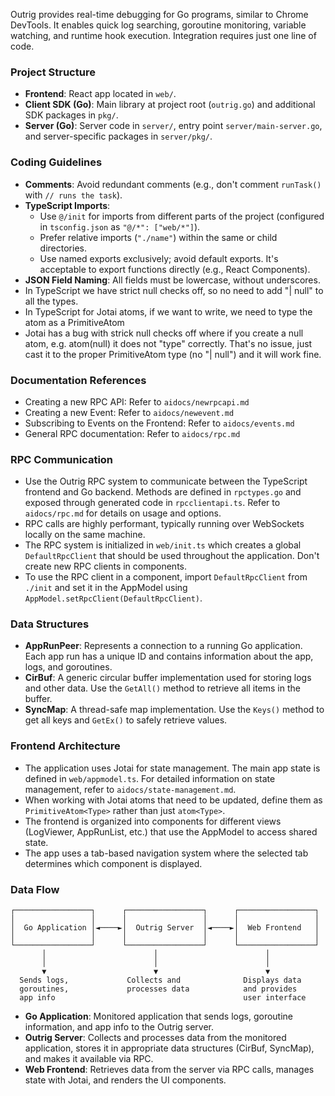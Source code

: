 Outrig provides real-time debugging for Go programs, similar to Chrome DevTools. It enables quick log searching, goroutine monitoring, variable watching, and runtime hook execution. Integration requires just one line of code.

### Project Structure

- **Frontend**: React app located in `web/`.
- **Client SDK (Go)**: Main library at project root (`outrig.go`) and additional SDK packages in `pkg/`.
- **Server (Go)**: Server code in `server/`, entry point `server/main-server.go`, and server-specific packages in `server/pkg/`.

### Coding Guidelines

- **Comments**: Avoid redundant comments (e.g., don't comment `runTask()` with `// runs the task`).
- **TypeScript Imports**:
    - Use `@/init` for imports from different parts of the project (configured in `tsconfig.json` as `"@/*": ["web/*"]`).
    - Prefer relative imports (`"./name"`) within the same or child directories.
    - Use named exports exclusively; avoid default exports. It's acceptable to export functions directly (e.g., React Components).
- **JSON Field Naming**: All fields must be lowercase, without underscores.
- In TypeScript we have strict null checks off, so no need to add "| null" to all the types.
- In TypeScript for Jotai atoms, if we want to write, we need to type the atom as a PrimitiveAtom<Type>
- Jotai has a bug with strick null checks off where if you create a null atom, e.g. atom(null) it does not "type" correctly. That's no issue, just cast it to the proper PrimitiveAtom type (no "| null") and it will work fine.

### Documentation References

- Creating a new RPC API: Refer to `aidocs/newrpcapi.md`
- Creating a new Event: Refer to `aidocs/newevent.md`
- Subscribing to Events on the Frontend: Refer to `aidocs/events.md`
- General RPC documentation: Refer to `aidocs/rpc.md`

### RPC Communication

- Use the Outrig RPC system to communicate between the TypeScript frontend and Go backend. Methods are defined in `rpctypes.go` and exposed through generated code in `rpcclientapi.ts`. Refer to `aidocs/rpc.md` for details on usage and options.
- RPC calls are highly performant, typically running over WebSockets locally on the same machine.
- The RPC system is initialized in `web/init.ts` which creates a global `DefaultRpcClient` that should be used throughout the application. Don't create new RPC clients in components.
- To use the RPC client in a component, import `DefaultRpcClient` from `./init` and set it in the AppModel using `AppModel.setRpcClient(DefaultRpcClient)`.

### Data Structures

- **AppRunPeer**: Represents a connection to a running Go application. Each app run has a unique ID and contains information about the app, logs, and goroutines.
- **CirBuf**: A generic circular buffer implementation used for storing logs and other data. Use the `GetAll()` method to retrieve all items in the buffer.
- **SyncMap**: A thread-safe map implementation. Use the `Keys()` method to get all keys and `GetEx()` to safely retrieve values.

### Frontend Architecture

- The application uses Jotai for state management. The main app state is defined in `web/appmodel.ts`. For detailed information on state management, refer to `aidocs/state-management.md`.
- When working with Jotai atoms that need to be updated, define them as `PrimitiveAtom<Type>` rather than just `atom<Type>`.
- The frontend is organized into components for different views (LogViewer, AppRunList, etc.) that use the AppModel to access shared state.
- The app uses a tab-based navigation system where the selected tab determines which component is displayed.

### Data Flow

```
┌─────────────────┐      ┌─────────────────┐      ┌─────────────────┐
│                 │      │                 │      │                 │
│  Go Application │◄────►│  Outrig Server  │◄────►│  Web Frontend   │
│                 │      │                 │      │                 │
└─────────────────┘      └─────────────────┘      └─────────────────┘
       │                        │                        │
       │                        │                        │
       ▼                        ▼                        ▼
  Sends logs,             Collects and              Displays data
  goroutines,             processes data            and provides
  app info                                          user interface
```

- **Go Application**: Monitored application that sends logs, goroutine information, and app info to the Outrig server.
- **Outrig Server**: Collects and processes data from the monitored application, stores it in appropriate data structures (CirBuf, SyncMap), and makes it available via RPC.
- **Web Frontend**: Retrieves data from the server via RPC calls, manages state with Jotai, and renders the UI components.
